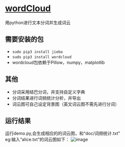# [wordCloud](https://github.com/fuqiuai/wordCloud)
用python进行文本分词并生成词云

## 需要安装的包
* `sudo pip3 install jieba`
* `sudo pip3 install wordcloud`
* wordcloud包依赖于Pillow，numpy，matplotlib 

## 其他
* 分词采用结巴分词，并支持自定义字典
* 分词结果进行词频统计分析，并导出
* 词云图可自己设定背景图（英文词云图不需先进行分词）

## 运行结果
运行demo.py,会生成相应的的词云图，和“doc/词频统计.txt”  
eg:输入“alice.txt”的词云图如下：
![image](https://raw.githubusercontent.com/fuqiuai/wordCloud/master/Images/alice.png)


